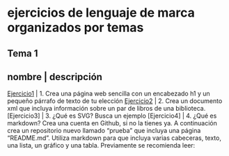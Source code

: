 # ejercicios de lenguaje de marca organizados por temas
## Tema 1
nombre | descripción
--------------------
[Ejercicio1](https://github.com/Joselucardiaz2002/EJERCICIOSLLMM/blob/main/TEMA%201/ejercicio_1) | 1.	Crea una página web sencilla con un encabezado h1 y un pequeño párrafo de texto de tu elección
[Ejercicio2](/TEMA1) | 2.	Crea un documento xml que incluya información sobre un par de libros de una biblioteca.
[Ejercicio3] | 3.	¿Qué es SVG? Busca un ejemplo
[Ejercicio4] | 4.	¿Qué es markdown? Crea una cuenta en Github, si no la tienes ya. A continuación crea un repositorio nuevo llamado “prueba” que incluya una página “README.md”. Utiliza markdown para que incluya varias cabeceras, texto, una lista, un gráfico y una tabla. Previamente se recomienda leer:

